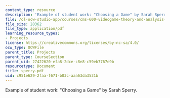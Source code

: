 ```yaml
---
content_type: resource
description: 'Example of student work: "Choosing a Game" by Sarah Sperry.'
file: /ol-ocw-studio-app/courses/cms-600-videogame-theory-and-analysis-fall-2007/c951e6292faaf671b03caaa63da3531b_sperry.pdf
file_size: 28362
file_type: application/pdf
learning_resource_types:
- Projects
license: https://creativecommons.org/licenses/by-nc-sa/4.0/
ocw_type: OCWFile
parent_title: Projects
parent_type: CourseSection
parent_uid: 27422620-efa8-2dce-c8e8-c59eb7767e9b
resourcetype: Document
title: sperry.pdf
uid: c951e629-2faa-f671-b03c-aaa63da3531b
---
```

Example of student work: "Choosing a Game" by Sarah Sperry.